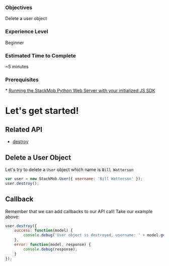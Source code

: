 <h3>Objectives</h3>
Delete a user object

<h3>Experience Level</h3>
Beginner

<h3>Estimated Time to Complete</h3>
~5 minutes

<h3>Prerequisites</h3>
* <a href="https://dashboard.stackmob.com/sdks/js/config" target="_blank">Running the StackMob Python Web Server with your initialized JS SDK</a>

<h1>Let's get started!</h1>

<h2>Related API</h2>

* <a href="https://developer.stackmob.com/sdks/js/api#a-destroy" target="_blank">destroy</a>

<h2>Delete a User Object</h2>

Let's try to delete a `User` object which name is `Bill Watterson`

```js
var user = new StackMob.User({ username: 'Bill Watterson' });
user.destroy();
```

<h2>Callback</h2>
Remember that we can add callbacks to our API call!
Take our example above:

```js
user.destroy({
	success: function(model) {
		console.debug('User object is destroyed, username: ' + model.get('username'));
	},
	error: function(model, response) {
		console.debug(response);
	}
});
```